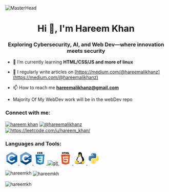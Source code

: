 ![MasterHead](https://images.static-collegedunia.com/public/image//f57c4d1979de06e49b1dd15d02ecd231.gif)
<h1 align="center">Hi 👋, I'm Hareem Khan</h1>
<h3 align="center">Exploring Cybersecurity, AI, and Web Dev—where innovation meets security</h3>

- 🌱 I’m currently learning **HTML/CSS/JS and more of linux**

- 📝 I regularly write articles on [https://medium.com/@hareemalikhanz](https://medium.com/@hareemalikhanz)

- 📫 How to reach me **hareemalikhanz@gmail.com**
- Majority Of My WebDev work will be in the webDev repo

<h3 align="left">Connect with me:</h3>
<p align="left">
<a href="https://linkedin.com/in/hareem khan" target="blank"><img align="center" src="https://raw.githubusercontent.com/rahuldkjain/github-profile-readme-generator/master/src/images/icons/Social/linked-in-alt.svg" alt="hareem khan" height="30" width="40" /></a>
<a href="https://medium.com/@hareemalikhanz" target="blank"><img align="center" src="https://raw.githubusercontent.com/rahuldkjain/github-profile-readme-generator/master/src/images/icons/Social/medium.svg" alt="@hareemalikhanz" height="30" width="40" /></a>
<a href="https://www.leetcode.com/https://leetcode.com/u/hareem_khan/" target="blank"><img align="center" src="https://raw.githubusercontent.com/rahuldkjain/github-profile-readme-generator/master/src/images/icons/Social/leet-code.svg" alt="https://leetcode.com/u/hareem_khan/" height="30" width="40" /></a>
</p>

<h3 align="left">Languages and Tools:</h3>
<p align="left"> <a href="https://www.cprogramming.com/" target="_blank" rel="noreferrer"> <img src="https://raw.githubusercontent.com/devicons/devicon/master/icons/c/c-original.svg" alt="c" width="40" height="40"/> </a> <a href="https://www.w3schools.com/cpp/" target="_blank" rel="noreferrer"> <img src="https://raw.githubusercontent.com/devicons/devicon/master/icons/cplusplus/cplusplus-original.svg" alt="cplusplus" width="40" height="40"/> </a> <a href="https://www.w3schools.com/css/" target="_blank" rel="noreferrer"> <img src="https://raw.githubusercontent.com/devicons/devicon/master/icons/css3/css3-original-wordmark.svg" alt="css3" width="40" height="40"/> </a> <a href="https://git-scm.com/" target="_blank" rel="noreferrer"> <img src="https://www.vectorlogo.zone/logos/git-scm/git-scm-icon.svg" alt="git" width="40" height="40"/> </a> <a href="https://www.w3.org/html/" target="_blank" rel="noreferrer"> <img src="https://raw.githubusercontent.com/devicons/devicon/master/icons/html5/html5-original-wordmark.svg" alt="html5" width="40" height="40"/> </a> <a href="https://www.linux.org/" target="_blank" rel="noreferrer"> <img src="https://raw.githubusercontent.com/devicons/devicon/master/icons/linux/linux-original.svg" alt="linux" width="40" height="40"/> </a> <a href="https://www.python.org" target="_blank" rel="noreferrer"> <img src="https://raw.githubusercontent.com/devicons/devicon/master/icons/python/python-original.svg" alt="python" width="40" height="40"/> </a> </p>

<p><img align="left" src="https://github-readme-stats.vercel.app/api/top-langs?username=hareemkh&show_icons=true&theme=synthwave&locale=en&layout=compact" alt="hareemkh" /></p>

<p>&nbsp;<img align="center" src="https://github-readme-stats.vercel.app/api?username=hareemkh&show_icons=true&locale=en" alt="hareemkh" /></p>

<p><img align="center" src="https://github-readme-streak-stats.herokuapp.com/?user=hareemkh&" alt="hareemkh" /></p>
